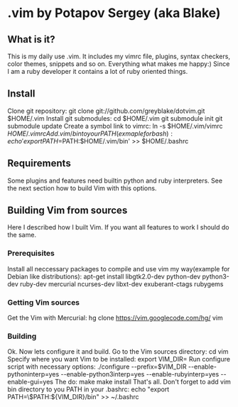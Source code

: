 # .vim by Potapov Sergey (aka Blake)

## What is it?
This is my daily use .vim. It includes my vimrc file, plugins, syntax checkers, color themes, snippets and so on. Everything what makes me happy:) Since I am a ruby developer it contains a lot of ruby oriented things.

## Install
Clone git repository:
    git clone git://github.com/greyblake/dotvim.git $HOME/.vim
Install git submodules:
    cd $HOME/.vim
    git submodule init
    git submodule update
Create a symbol link to vimrc:
    ln -s $HOME/.vim/vimrc $HOME/.vimrc 
Add .vim/bin to your PATH(exmaple for bash):
    echo 'export PATH=$PATH:$HOME/.vim/bin' >> $HOME/.bashrc

## Requirements
Some plugins and features need builtin python and ruby interpreters. See the next section how to build Vim with this options.

## Building Vim from sources
Here I described how I built Vim. If you want all features to work I should do the same.

### Prerequisites
Install all neccessary packages to compile and use vim my way(example for Debian like distributions):
    apt-get install libgtk2.0-dev python-dev python3-dev ruby-dev mercurial ncurses-dev libxt-dev exuberant-ctags rubygems

### Getting Vim sources
Get the Vim with Mercurial:
    hg clone https://vim.googlecode.com/hg/ vim

### Building
Ok. Now lets configure it and build.
Go to the Vim sources directory:
    cd vim
Specify where you want Vim to be installed:
    export VIM_DIR=<absolute path to directory>
Run configure script with necessary options:
    ./configure --prefix=$VIM_DIR --enable-pythoninterp=yes --enable-python3interp=yes --enable-rubyinterp=yes --enable-gui=yes
The do:
    make
    make install
That's all.
Don't forget to add vim bin directory to you PATH in your .bashrc:
    echo "export PATH=\$PATH:${VIM_DIR}/bin" >> ~/.bashrc

